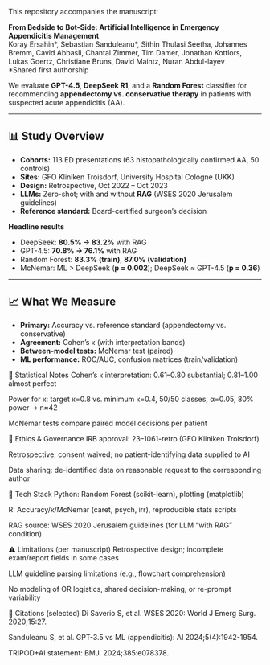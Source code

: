This repository accompanies the manuscript:

**From Bedside to Bot-Side: Artificial Intelligence in Emergency Appendicitis Management**  
Koray Ersahin*, Sebastian Sanduleanu*, Sithin Thulasi Seetha, Johannes Bremm, Cavid Abbasli, Chantal Zimmer, Tim Damer, Jonathan Kottlors, Lukas Goertz, Christiane Bruns, David Maintz, Nuran Abdul-layev  
*Shared first authorship

We evaluate **GPT-4.5**, **DeepSeek R1**, and a **Random Forest** classifier for recommending **appendectomy vs. conservative therapy** in patients with suspected acute appendicitis (AA).

---

## 📊 Study Overview

- **Cohorts:** 113 ED presentations (63 histopathologically confirmed AA, 50 controls)  
- **Sites:** GFO Kliniken Troisdorf, University Hospital Cologne (UKK)  
- **Design:** Retrospective, Oct 2022 – Oct 2023  
- **LLMs:** Zero-shot; with and without **RAG** (WSES 2020 Jerusalem guidelines)  
- **Reference standard:** Board-certified surgeon’s decision

**Headline results**

- DeepSeek: **80.5% → 83.2%** with RAG  
- GPT-4.5: **70.8% → 76.1%** with RAG  
- Random Forest: **83.3% (train)**, **87.0% (validation)**  
- McNemar: ML > DeepSeek (**p = 0.002**); DeepSeek ≈ GPT-4.5 (**p = 0.36**)

---

## 📈 What We Measure

- **Primary:** Accuracy vs. reference standard (appendectomy vs. conservative)  
- **Agreement:** Cohen’s κ (with interpretation bands)  
- **Between-model tests:** McNemar test (paired)  
- **ML performance:** ROC/AUC, confusion matrices (train/validation)

🧪 Statistical Notes
Cohen’s κ interpretation: 0.61–0.80 substantial; 0.81–1.00 almost perfect

Power for κ: target κ=0.8 vs. minimum κ=0.4, 50/50 classes, α=0.05, 80% power → n≈42

McNemar tests compare paired model decisions per patient

🔐 Ethics & Governance
IRB approval: 23–1061-retro (GFO Kliniken Troisdorf)

Retrospective; consent waived; no patient-identifying data supplied to AI

Data sharing: de-identified data on reasonable request to the corresponding author

🧰 Tech Stack
Python: Random Forest (scikit-learn), plotting (matplotlib)

R: Accuracy/κ/McNemar (caret, psych, irr), reproducible stats scripts

RAG source: WSES 2020 Jerusalem guidelines (for LLM “with RAG” condition)

⚠️ Limitations (per manuscript)
Retrospective design; incomplete exam/report fields in some cases

LLM guideline parsing limitations (e.g., flowchart comprehension)

No modeling of OR logistics, shared decision-making, or re-prompt variability

🧩 Citations (selected)
Di Saverio S, et al. WSES 2020: World J Emerg Surg. 2020;15:27.

Sanduleanu S, et al. GPT-3.5 vs ML (appendicitis): AI 2024;5(4):1942-1954.

TRIPOD+AI statement: BMJ. 2024;385:e078378.
